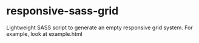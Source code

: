 # responsive-sass-grid

Lightweight SASS script to generate an empty responsive grid system.
For example, look at example.html
